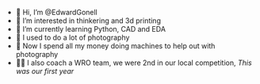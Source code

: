 - 👋 Hi, I’m @EdwardGonell
- 👀 I’m interested in thinkering and 3d printing
- 🌱 I’m currently learning Python, CAD and EDA
- 📸 I used to do a lot of photography
- 💸 Now I spend all my money doing machines to help out with photography
- 👨‍💻 I also coach a WRO team, we were 2nd in our local competition, *This was our first year*

<!---
EdwardGonell/EdwardGonell is a ✨ special ✨ repository because its `README.md` (this file) appears on your GitHub profile.
You can click the Preview link to take a look at your changes.
--->
